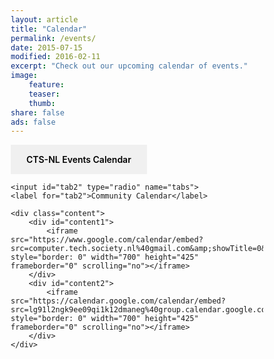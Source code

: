```yaml
---
layout: article
title: "Calendar"
permalink: /events/
date: 2015-07-15
modified: 2016-02-11
excerpt: "Check out our upcoming calendar of events."
image:
    feature:
    teaser:
    thumb:
share: false
ads: false
---
```

<style>
    @import url('http://fonts.googleapis.com/css?family=Open+Sans:400,600,700');
   
    *, *:before, *:after {margin: 0; padding: 0; box-sizing: border-box;}
    .tabs {margin: 0 auto; min-width: 320px; max-width: 800px;}
    .content {color: #000;}
    .content > div {display: none; padding: 20px 25px 5px;}

    .tabs input {display: none;}
    .tabs label {display: inline-block; padding: 15px 25px; font-weight: 600; text-align: center;}
    .tabs label:hover {color: #000; cursor: pointer;}
    .tabs input:checked + label {background: #f0f0f0; color: #000;}

    #tab1:checked ~ .content #content1,
    #tab2:checked ~ .content #content2 {
        display: block;
    }
 
    @media screen and (max-width: 400px) { label {padding: 15px 10px;} }
</style>

<div class="tabs">
    <input id="tab1" type="radio" name="tabs" checked>
    <label for="tab1">CTS-NL Events Calendar</label>

    <input id="tab2" type="radio" name="tabs">
    <label for="tab2">Community Calendar</label>

    <div class="content">
        <div id="content1">
            <iframe src="https://www.google.com/calendar/embed?src=computer.tech.society.nl%40gmail.com&amp;showTitle=0&amp;bgcolor=%23fcfcfd&amp;ctz=America/St_Johns" style="border: 0" width="700" height="425" frameborder="0" scrolling="no"></iframe>
        </div>
        <div id="content2">
            <iframe src="https://calendar.google.com/calendar/embed?src=lg91l2ngk9ee09qi1k12dmaneg%40group.calendar.google.com&amp;showTitle=0&amp;bgcolor=%23fcfcfd&amp;ctz=America/St_Johns" style="border: 0" width="700" height="425" frameborder="0" scrolling="no"></iframe>
        </div>
    </div>
</div>
